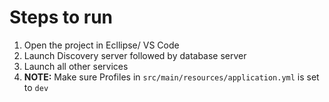 # Steps to run

1. Open the project in Ecllipse/ VS Code
2. Launch Discovery server followed by database server
3. Launch all other services
4. **NOTE:** Make sure Profiles in `src/main/resources/application.yml` is set to `dev`
